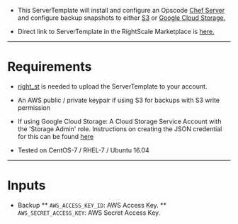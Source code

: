 * This ServerTemplate will install and configure an Opscode [Chef Server](https://www.chef.io/chef/) and configure backup snapshots to either [S3](https://aws.amazon.com/s3/) or [Google Cloud Storage.](https://cloud.google.com/storage/)

* Direct link to ServerTemplate in the RightScale Marketplace is [here.](https://us-3.rightscale.com/library/server_templates/Chef-Server-for-Linux-RightLin/lineage/57238)

---

Requirements
============

* [right_st](https://github.com/rightscale/right_st) is needed to upload the ServerTemplate to your account.

* An AWS public / private keypair if using S3 for backups with S3 write permission

* If using Google Cloud Storage: A Cloud Storage Service Account with the 'Storage Admin' role. Instructions on creating the JSON credential for this can be found [here](https://cloud.google.com/iam/docs/creating-managing-service-accounts)

* Tested on CentOS-7 / RHEL-7 / Ubuntu 16.04

---

Inputs
======

* Backup
** `AWS_ACCESS_KEY_ID`: AWS Access Key.
** `AWS_SECRET_ACCESS_KEY`: AWS Secret Access Key.




